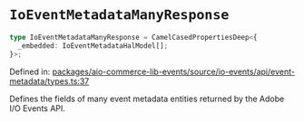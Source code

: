 # `IoEventMetadataManyResponse`

```ts
type IoEventMetadataManyResponse = CamelCasedPropertiesDeep<{
  _embedded: IoEventMetadataHalModel[];
}>;
```

Defined in: [packages/aio-commerce-lib-events/source/io-events/api/event-metadata/types.ts:37](https://github.com/adobe/aio-commerce-sdk/blob/5a56cf6f89369fbe4cacf586ea1b3d08993680a9/packages/aio-commerce-lib-events/source/io-events/api/event-metadata/types.ts#L37)

Defines the fields of many event metadata entities returned by the Adobe I/O Events API.
